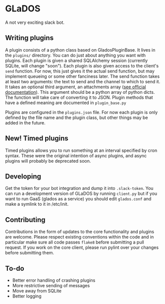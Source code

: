 GLaDOS
======

A not very exciting slack bot.

Writing plugins
---------------
A plugin consists of a python class based on GladosPluginBase.
It lives in the `plugins/` directory. You can do just about anything you want with plugins.
Each plugin is given a shared SQLAlchemy session (currently SQLite, will change "soon").
Each plugin is also given access to the client's `send` function. For now, this just gives it the actual send function, but may implement queueing or some other fanciness later.
The send function takes at least two arguments: the text to send and the channel to which to send it.
It takes an optional third argument, an attachments array ([see official documentation](https://api.slack.com/docs/attachments)). This argument should be a python array of python dicts.
The function will take care of converting it to JSON.
Plugin methods that have a defined meaning are documented in `plugin_base.py`

Plugins are configured in the `plugins.json` file. For now each plugin is only defined by the file name and the plugin class, but other things may be added in the future.

New! Timed plugins
------------------
Timed plugins allows you to run something at an interval specified by cron syntax.
These were the original intention of async plugins, and async plugins will probably be deprecated soon.

Developing
----------
Get the token for your bot integration and dump it into `.slack-token`.
You can run a development version of GLaDOS by running `client.py` but if you want to run GaaS (glados as a service) you should edit `glados.conf` and make a symlink to it in /etc/init.

Contributing
------------
Contributions in the form of updates to the core functionality and plugins are welcome.
Please respect existing conventions within the code and in particular make sure all code passes `flake8` before submitting a pull request. If you work on the core client, please run pylint over your changes before submitting them.

To-do
-----
- Better error handling of crashing plugins
- More restrictive sending of messages
- Move away from SQLite
- Better logging
